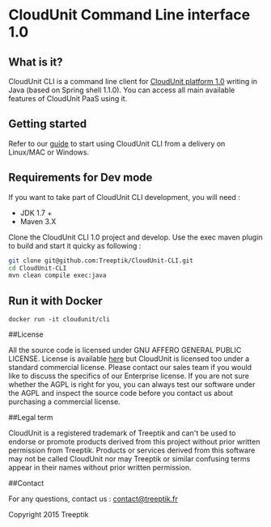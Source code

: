 # CloudUnit Command Line interface 1.0

## What is it?

CloudUnit CLI is a command line client for [CloudUnit platform 1.0](https://github.com/Treeptik/CloudUnit) writing in Java (based on Spring shell 1.1.0). You can access all main available features of CloudUnit PaaS using it.

## Getting started

Refer to our [guide](https://github.com/Treeptik/CloudUnit-CLI/blob/master/documentation/GETTING-STARTED.md) to start using CloudUnit CLI from a delivery on Linux/MAC or Windows.

## Requirements for Dev mode

If you want to take part of CloudUnit CLI development, you will need :

- JDK 1.7 +
- Maven 3.X

Clone the CloudUnit CLI 1.0 project and develop. Use the exec maven plugin to build and start it quicky as following :

```bash
git clone git@github.com:Treeptik/CloudUnit-CLI.git
cd CloudUnit-CLI
mvn clean compile exec:java

```

## Run it with Docker

```
docker run -it cloudunit/cli
```


##License

All the source code is licensed under GNU AFFERO GENERAL PUBLIC LICENSE. License is available [here](https://github.com/Treeptik/CloudUnit/blob/master/LICENSE) but CloudUnit is licensed too under a standard commercial license. Please contact our sales team if you would like to discuss the specifics of our Enterprise license. If you are not sure whether the AGPL is right for you, you can always test our software under the AGPL and inspect the source code before you contact us about purchasing a commercial license.

##Legal term

CloudUnit is a registered trademark of Treeptik and can't be used to endorse or promote products derived from this project without prior written permission from Treeptik. Products or services derived from this software may not be called CloudUnit nor may Treeptik or similar confusing terms appear in their names without prior written permission.

##Contact

For any questions, contact us : contact@treeptik.fr

Copyright 2015 Treeptik
